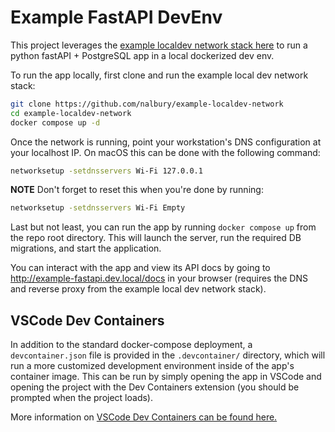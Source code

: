 # Example FastAPI DevEnv

This project leverages the [example localdev network stack here](https://github.com/nalbury/example-localdev-network) to run a python fastAPI + PostgreSQL app in a local dockerized dev env. 

To run the app locally, first clone and run the example local dev network stack:
```bash
git clone https://github.com/nalbury/example-localdev-network
cd example-localdev-network
docker compose up -d
```

Once the network is running, point your workstation's DNS configuration at your localhost IP. On macOS this can be done with the following command:
```bash
networksetup -setdnsservers Wi-Fi 127.0.0.1
```
**NOTE**
Don't forget to reset this when you're done by running:
```bash
networksetup -setdnsservers Wi-Fi Empty
```

Last but not least, you can run the app by running `docker compose up` from the repo root directory. This will launch the server, run the required DB migrations, and start the application. 

You can interact with the app and view its API docs by going to http://example-fastapi.dev.local/docs in your browser (requires the DNS and reverse proxy from the example local dev network stack).

## VSCode Dev Containers

In addition to the standard docker-compose deployment, a `devcontainer.json` file is provided in the `.devcontainer/` directory, which will run a more customized development environment inside of the app's container image. This can be run by simply opening the app in VSCode and opening the project with the Dev Containers extension (you should be prompted when the project loads).

More information on [VSCode Dev Containers can be found here.](https://code.visualstudio.com/docs/devcontainers/containers#_quick-start-open-an-existing-folder-in-a-container)


